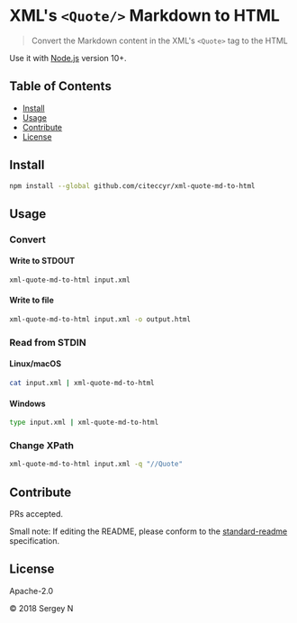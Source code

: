 # XML's `<Quote/>` Markdown to HTML


> Convert the Markdown content in the XML's `<Quote>` tag to the HTML

Use it with [Node.js](https://nodejs.org/) version 10+.


## Table of Contents

- [Install](#install)
- [Usage](#usage)
- [Contribute](#contribute)
- [License](#license)

## Install

```bash
npm install --global github.com/citeccyr/xml-quote-md-to-html
```

## Usage

### Convert

#### Write to STDOUT

```bash
xml-quote-md-to-html input.xml
```

#### Write to file

```bash
xml-quote-md-to-html input.xml -o output.html  
```

### Read from STDIN

#### Linux/macOS

```bash
cat input.xml | xml-quote-md-to-html
```

#### Windows

```cmd
type input.xml | xml-quote-md-to-html
```

### Change XPath

```bash
xml-quote-md-to-html input.xml -q "//Quote" 
```

## Contribute

PRs accepted.

Small note: If editing the README, please conform to the [standard-readme](https://github.com/RichardLitt/standard-readme) specification.

## License

Apache-2.0

© 2018 Sergey N
